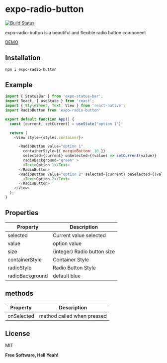# expo-radio-button

[![Build Status](https://travis-ci.org/joemccann/dillinger.svg?branch=master)](https://travis-ci.org/joemccann/dillinger)

expo-radio-button is a beautiful and flexible radio button component

[DEMO](https://snack.expo.io/@stealkiller06/expo-radio-button)

## Installation
```sh
npm i expo-radio-button
```


## Example

```javascript
import { StatusBar } from 'expo-status-bar';
import React, { useState } from 'react';
import { StyleSheet, Text, View } from 'react-native';
import RadioButton from 'expo-radio-button'

export default function App() {
  const [current, setCurrent] = useState("option 1")

  return (
    <View style={styles.container}>

      <RadioButton value="option 1"
        containerStyle={{ marginBottom: 10 }}
        selected={current} onSelected={(value) => setCurrent(value)} 
        radioBackground="green" >
        <Text>Option 1</Text>
      </RadioButton>
      <RadioButton value="option 2" selected={current} onSelected={(value) => setCurrent(value)} radioBackground="green" >
        <Text>Option 2</Text>
      </RadioButton>
    </View>
  );
}
```

## Properties
| Property | Description |
| ------ | ------ |
| selected | Current value selected |
| value | option value |
| size | (integer) Radio button size |
| containerStyle | Container Style |
| radioStyle | Radio Button Style |
| radioBackground | default blue|

## methods
| Property | Description |
| ------ | ------ |
| onSelected | method called when pressed |



## License

MIT

**Free Software, Hell Yeah!**
